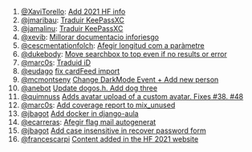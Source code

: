 1. [@XaviTorello](https://github.com/XaviTorello): [Add 2021 HF info](https://github.com/GeeksCAT/hacktoberfest-2021/pull/9)
2. [@jmaribau](https://github.com/jmaribau): [Traduir KeePassXC](https://github.com/GeeksCAT/hacktoberfest-2021/issues/8#issuecomment-950126985)
3. [@jamalinu](https://github.com/jamalinu): [Traduir KeePassXC](https://user-images.githubusercontent.com/66197476/138552127-ae6b42db-1360-4eb6-bec8-c99e885567aa.png)
4. [@xevib](https://github.com/xevib): [Millorar documentacio inforiesgo](https://github.com/GeoVoluntarios/geosearch/pull/14)
5. [@cescmentationfolch](https://github.com/cescmentationfolch): [Afegir longitud com a paràmetre](https://github.com/JuanjoSalvador/dog/pull/37)
6. [@dukebody](https://github.com/dukebody): 
[Move searchbox to top even if no results or error](https://github.com/GeoVoluntarios/geosearch/pull/15)
7. [@marc0s](https://github.com/marc0s): [Traduid iD](https://github.com/GeeksCAT/hacktoberfest-2021/issues/4#issuecomment-950162378)
8. [@eudago](https://github.com/eudago) [fix cardFeed import](https://github.com/helpbuttons/hb-front/pull/66)
9. [@mcmontseny](https://github.com/mcmontseny) [Change DarkMode Event + Add new person](https://github.com/fcoterroba/Funny_DNI_letter/pull/23)
10. [@anebot](https://github.com/anebot/) [Update dogos.h. Add dog three](https://github.com/JuanjoSalvador/dog/pull/38)
11. [@quimnuss](https://github.com/quimnuss) [Adds avatar upload of a custom avatar. Fixes #38. #48](https://github.com/guyver2/battlechess/pull/48)
12. [@marc0s](https://github.com/marc0s): [Add coverage report to mix_unused](https://github.com/hauleth/mix_unused/pull/26)
13. [@jbagot](https://github.com/jbagot) [Add docker in django-aula](https://github.com/ctrl-alt-d/django-aula/pull/172)
14. [@ecarreras](https://github.com/ecarreras): [Afegir flag mail autogenerat](https://github.com/gisce/qreu/pull/43)
15. [@jbagot](https://github.com/jbagot) [Add case insensitive in recover password form](https://github.com/ctrl-alt-d/django-aula/pull/173)
16. [@francescarpi](https://github.com/francescarpi) [Content added in the HF 2021 website](https://github.com/GeeksCAT/hacktoberfest-web-2021/pull/4)
